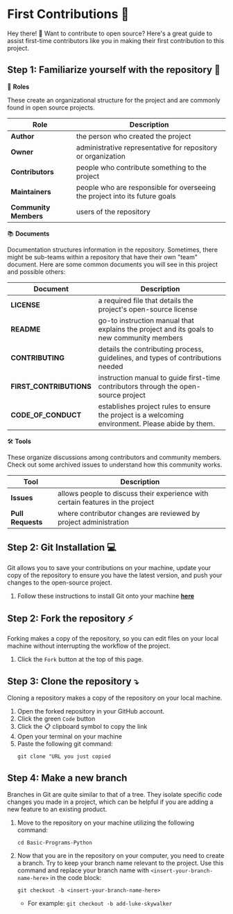 # First Contributions 🎉

Hey there! 👋 Want to contribute to open source? Here's a great guide to assist first-time contributors like you in making their first contribution to this project. 

## Step 1: Familiarize yourself with the repository 🧐
🔖 **Roles**  

These create an organizational structure for the project and are commonly found in open source projects.

| Role        | Description |
| ----------  |  ---------- |
| **Author**  | the person who created the project | 
| **Owner**   | administrative representative for repository or organization | 
| **Contributors** | people who contribute something to the project |
|**Maintainers** | people who are responsible for overseeing the project into its future goals |
|**Community Members** | users of the repository |

📚 **Documents** 

Documentation structures information in the repository. Sometimes, there might be sub-teams within a repository that have their own "team" document. Here are some common documents you will see in this project and possible others:

| Document        | Description |
| ----------  |  ---------- |
| **LICENSE**  | a required file that details the project's open-source license | 
| **README**   | go-to instruction manual that explains the project and its goals to new community members | 
| **CONTRIBUTING** | details the contributing process, guidelines, and types of contributions needed |
|**FIRST_CONTRIBUTIONS** | instruction manual to guide first-time contributors through the open-source project |
|**CODE_OF_CONDUCT** | establishes project rules to ensure the project is a welcoming environment. Please abide by them. |

🛠️ **Tools**

These organize discussions among contributors and community members. Check out some archived issues to understand how this community works.

| Tool        | Description |
| ----------  |  ---------- |
| **Issues**  | allows people to discuss their experience with certain features in the project | 
| **Pull Requests**   | where contributor changes are reviewed by project administration | 

## Step 2: Git Installation 💻
Git allows you to save your contributions on your machine, update your copy of the repository to ensure you have the latest version, and push your changes to the open-source project.
1. Follow these instructions to install Git onto your machine **[here](https://help.github.com/articles/set-up-git/)**

## Step 2: Fork the repository ⚡ 
Forking makes a copy of the repository, so you can edit files on your local machine without interrupting the workflow of the project. 
1. Click the `Fork` button at the top of this page.

## Step 3: Clone the repository ⤵️
Cloning a repository makes a copy of the repository on your local machine. 

1. Open the forked repository in your GitHub account.
2. Click the green `Code` button
3. Click the 📋 clipboard symbol to copy the link
4. Open your terminal on your machine
5. Paste the following git command:
     ```
     git clone "URL you just copied
     ```
## Step 4: Make a new branch
Branches in Git are quite similar to that of a tree. They isolate specific code changes you made in a project, which can be helpful if you are adding a new feature to an existing product.
1. Move to the repository on your machine utilizing the following command:
     ```
     cd Basic-Programs-Python
     ```
2. Now that you are in the repository on your computer, you need to create a branch. Try to keep your branch name relevant to the project. Use this command and replace your branch name with `<insert-your-branch-name-here>` in the code block:

     ```
     git checkout -b <insert-your-branch-name-here>
     ```
     * For example: `git checkout -b add-luke-skywalker`
